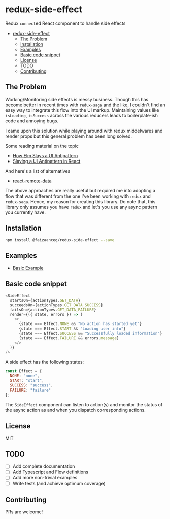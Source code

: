 # redux-side-effect

Redux `connect`ed React component to handle side effects

- [redux-side-effect](#redux-side-effect)
  - [The Problem](#the-problem)
  - [Installation](#installation)
  - [Examples](#examples)
  - [Basic code snippet](#basic-code-snippet)
  - [License](#license)
  - [TODO](#todo)
  - [Contributing](#contributing)

## The Problem

Working/Monitoring side effects is messy business. Though this has become better
in recent times with `redux-saga` and the like, I couldn't find an easy way to
integrate this flow into the UI markup. Maintaining values like `isLoading`,
`isSuccess` across the various reducers leads to boilerplate-ish code and
annoying bugs.

I came upon this solution while playing around with redux middelwares and render
props but this general problem has been long solved.

Some reading material on the topic

- [How Elm Slays a UI Antipattern](http://blog.jenkster.com/2016/06/how-elm-slays-a-ui-antipattern.html)
- [Slaying a UI Antipattern in React](https://medium.com/javascript-inside/slaying-a-ui-antipattern-in-react-64a3b98242c)

And here's a list of alternatives

- [react-remote-data](https://github.com/jackfranklin/react-remote-data)

The above approaches are really useful but required me into adopting a flow that
was different from the one I've been working with `redux` and `redux-saga`.
Hence, my reason for creating this library. Do note that, this library only
assumes you have `redux` and let's you use any async pattern you currently have.

## Installation

```bash
npm install @faizaanceg/redux-side-effect --save
```

## Examples

- [Basic Example](https://codesandbox.io/s/n4om27o3x0)

## Basic code snippet

```js
<SideEffect
  startsOn={actionTypes.GET_DATA}
  succeedsOn={actionTypes.GET_DATA_SUCCESS}
  failsOn={actionTypes.GET_DATA_FAILURE}
  render={({ state, errors }) => (
    <>
      {state === Effect.NONE && "No action has started yet"}
      {state === Effect.START && "Loading user info"}
      {state === Effect.SUCCESS && "Successfully loaded information"}
      {state === Effect.FAILURE && errors.message}
    </>
  )}
/>
```

A side effect has the following states:

```js
const Effect = {
  NONE: "none",
  START: "start",
  SUCCESS: "success",
  FAILURE: "failure"
};
```

The `SideEffect` component can listen to action(s) and monitor the status of the
async action as and when you dispatch corresponding actions.

## License

MIT

## TODO

- [ ] Add complete documentation
- [ ] Add Typescript and Flow definitions
- [ ] Add more non-trivial examples
- [ ] Write tests (and achieve optimum coverage)

## Contributing

PRs are welcome!
